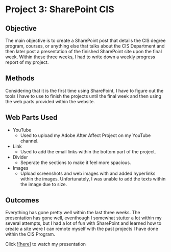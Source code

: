 # Project 3: SharePoint CIS

## Objective
The main objective is to create a SharePoint post that details the CIS degree program, courses, or anything else that talks about the CIS Department and then later post a presentation of the finished SharePoint site upon the final week. Within these three weeks, I had to write down a weekly progress report of my project.

## Methods
Considering that it is the first time using SharePoint, I have to figure out the tools I have to use to finish the projects until the final week and then using the web parts provided within the website.

## Web Parts Used
- YouTube
    - Used to upload my Adobe After Affect Project on my YouTube channel.
- Link
    - Used to add the email links within the bottom part of the project.
- Divider
    - Seperate the sections to make it feel more spacious.
- Images
    - Upload screenshots and web images with and added hyperlinks within the images. Unfortunately, I was unable to add the texts within the image due to size.

## Outcomes
Everything has gone pretty well within the last three weeks. The presentation has gone well, eventhough I somewhat stutter a lot within my several attempts, but I had a lot of fun with SharePoint and learned how to create a site were I can remote myself with the past projects I have done within the CIS Program.

Click [![here]](https://youtu.be/FKY4T0H0-K4) to watch my presentation

